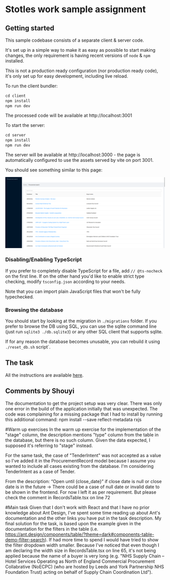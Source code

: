 # Stotles work sample assignment

## Getting started

This sample codebase consists of a separate client & server code.

It's set up in a simple way to make it as easy as possible to start making changes,
the only requirement is having recent versions of `node` & `npm` installed.

This is not a production ready configuration (nor production ready code),
it's only set up for easy development, including live reload.

To run the client bundler:

```
cd client
npm install
npm run dev
```

The processed code will be available at http://localhost:3001

To start the server:

```
cd server
npm install
npm run dev
```

The server will be available at http://localhost:3000 - the page is automatically configured
to use the assets served by vite on port 3001.

You should see something similar to this page:

![Search page](./screenshot.png)

### Disabling/Enabling TypeScript

If you prefer to completely disable TypeScript for a file, add `// @ts-nocheck` on the first line.
If on the other hand you'd like to enable strict type checking, modify `tsconfig.json` according to your needs.

Note that you can import plain JavaScript files that won't be fully typechecked.

### Browsing the database

You should start by looking at the migration in `./migrations` folder.
If you prefer to browse the DB using SQL, you can use the sqlite command line (just run `sqlite3 ./db.sqlite3`)
or any other SQL client that supports sqlite.

If for any reason the database becomes unusable, you can rebuild it using `./reset_db.sh` script`.

## The task

All the instructions are available [here](https://www.notion.so/stotles/Full-stack-software-engineer-work-sample-assignment-ae7c64e08f2a42a097d16cee4bc661fc).


## Comments by Shouyi
The documentation to get the project setup was very clear. There was only one error in the build of the application initially that was unexpected. The code was complaining for a missing package that I had to install by running this additional command: 
npm install --save reflect-metadata rxjs

#Warm up exercises
In the warm up exercise for the implementation of the "stage" column, the description mentions "type" column from the  table in the database, but there is no such column. Given the data expected, I supposed it's referring to "stage" instead.

For the same task, the case of "TenderIntent" was not accepted as a value so I've added it in the ProcurementRecord model because I assume you wanted to include all cases existing from the database. I'm considering TenderIntent as a case of Tender.

From the description: “Open until {close_date}” if close date is null or close date is in the future 
-> There could be a case of null date or invalid date to be shown in the frontend. For now I left it as per requirement. But please check the comment in RecordsTable.tsx on line 72

#Main task
Given that I don't work with React and that I have no prior knowledge about Ant Design, I've spent some time reading up about Ant's documentation and the other links you have put in the task description. My final solution for the task, is based upon the example given in the documentation for the filters in the table (i.e. https://ant.design/components/table/?theme=dark#components-table-demo-filter-search).
If had more time to spend I would have tried to show the filter dropdown width smaller. Because I've noticed that even though I am declaring the width size in RecordsTable.tsx on line 65, it's not being applied because the name of a buyer is very long (e.g. "NHS Supply Chain – Hotel Services Operating as North of England Commercial Procurement Collabrative (NoECPC) (who are hosted by Leeds and York Partnership NHS Foundation Trust) acting on behalf of Supply Chain Coordination Ltd").